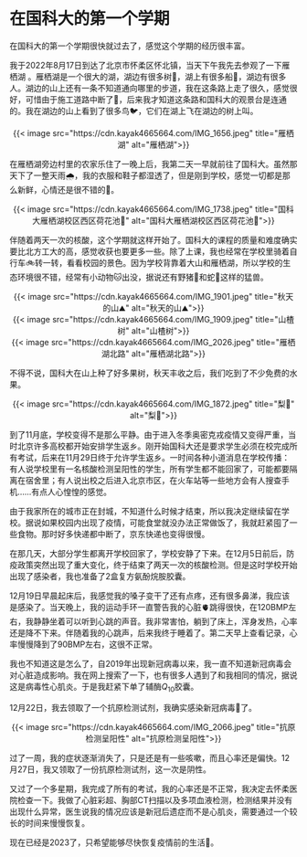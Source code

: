 # 在国科大的第一个学期

在国科大的第一个学期很快就过去了，感觉这个学期的经历很丰富。
<!--more-->

我于2022年8月17日到达了北京市怀柔区怀北镇，当天下午我先去参观了一下雁栖湖 。雁栖湖是一个很大的湖，湖边有很多树🌳，湖上有很多船🛶，湖边有很多人。湖边的山上还有一条不知道通向哪里的步道，我在这条路上走了很久，感觉很好，可惜由于施工道路中断了🚧，后来我才知道这条路和国科大的观景台是连通的。我在湖边的山上看到了很多鸟🐦，它们在湖上飞在湖边的树上叫。

<div align="center">
{{< image src="https://cdn.kayak4665664.com/IMG_1656.jpeg" title="雁栖湖" alt="雁栖湖">}}
</div>

在雁栖湖旁边村里的农家乐住了一晚上后，我第二天一早就前往了国科大。虽然那天下了一整天雨🌧️，我的衣服和鞋子都湿透了，但是刚到学校，感觉一切都是那么新鲜，心情还是很不错的🙂。

<div align="center">
{{< image src="https://cdn.kayak4665664.com/IMG_1738.jpeg" title="国科大雁栖湖校区西区荷花池🪷" alt="国科大雁栖湖校区西区荷花池🪷">}}
</div>

伴随着两天一次的核酸，这个学期就这样开始了。国科大的课程的质量和难度确实要比北方工大的高，感觉收获也要更多一些。除了上课，我也经常在学校里骑着自行车🚲转一转，看看校园的景色。因为学校背靠着大山和雁栖湖，所以学校的生态环境很不错，经常有小动物🐱出没，据说还有野猪🐗和蛇🐍这样的猛兽。

<div align="center">
{{< image src="https://cdn.kayak4665664.com/IMG_1901.jpeg" title="秋天的山⛰️" alt="秋天的山⛰️">}}
</div>

<div align="center">
{{< image src="https://cdn.kayak4665664.com/IMG_1909.jpeg" title="山楂树" alt="山楂树">}}
</div>

<div align="center">
{{< image src="https://cdn.kayak4665664.com/IMG_2026.jpeg" title="雁栖湖北路" alt="雁栖湖北路">}}
</div>

不得不说，国科大在山上种了好多果树，秋天丰收之后，我们吃到了不少免费的水果。

<div align="center">
{{< image src="https://cdn.kayak4665664.com/IMG_1872.jpeg" title="梨🍐" alt="梨🍐">}}
</div>

到了11月底，学校变得不是那么平静。由于进入冬季奥密克戎疫情又变得严重，当时北京许多高校都开始安排学生返乡。刚开始国科大还是要求学生必须在校完成所有考试，后来在11月29日终于允许学生返乡。一时间各种小道消息在学校传播：有人说学校里有一名核酸检测呈阳性的学生，所有学生都不能回家了，可能都要隔离在宿舍里；有人说出校之后进入北京市区，在火车站等一些地方会有人搜查手机……有点人心惶惶的感觉。

由于我家所在的城市正在封城，不知道什么时候才结束，所以我决定继续留在学校。据说如果校园内出现了疫情，可能食堂就没办法正常做饭了，我就赶紧囤了一些食物。那时好多快递都中断了，京东快递也变得很慢。

在那几天，大部分学生都离开学校回家了，学校安静了下来。在12月5日前后，防疫政策突然出现了重大变化，终于结束了两天一次的核酸检测。但是这时学校开始出现了感染者，我也准备了2盒复方氨酚烷胺胶囊。

12月19日早晨起床后，我感觉我的嗓子变干了还有点疼，还有很多鼻涕，我应该是感染了。当天晚上，我的运动手环一直警告我的心脏🫀跳得很快，在120BMP左右，我静静坐着可以听到心跳的声音。我非常害怕，躺到了床上，浑身发热，心率还是降不下来。伴随着我的心跳声，后来我终于睡着了。第二天早上查看记录，心率慢慢降到了90BMP左右，这很不正常。

我也不知道这是怎么了，自2019年出现新冠病毒以来，我一直不知道新冠病毒会对心脏造成影响。我在网上搜索了一下，也有很多人遇到了和我相同的情况，据说这是病毒性心肌炎。于是我赶紧下单了辅酶$Q_{10}$胶囊。

12月22日，我去领取了一个抗原检测试剂，我确实感染新冠病毒🦠了。

<div align="center">
{{< image src="https://cdn.kayak4665664.com/IMG_2066.jpeg" title="抗原检测呈阳性" alt="抗原检测呈阳性">}}
</div>

过了一周，我的症状逐渐消失了，只是还是有一些咳嗽，而且心率还是偏快。12月27日，我又领取了一份抗原检测试剂，这一次是阴性。

又过了一个多星期，我完成了所有的考试，我的心率还是不正常，我决定去怀柔医院检查一下。我做了心脏彩超、胸部CT扫描以及多项血液检测，检测结果并没有出现什么异常，医生说我的情况应该是新冠后遗症而不是心肌炎，需要通过一个较长的时间来慢慢恢复。

现在已经是2023了，只希望能够尽快恢复疫情前的生活🙏。
